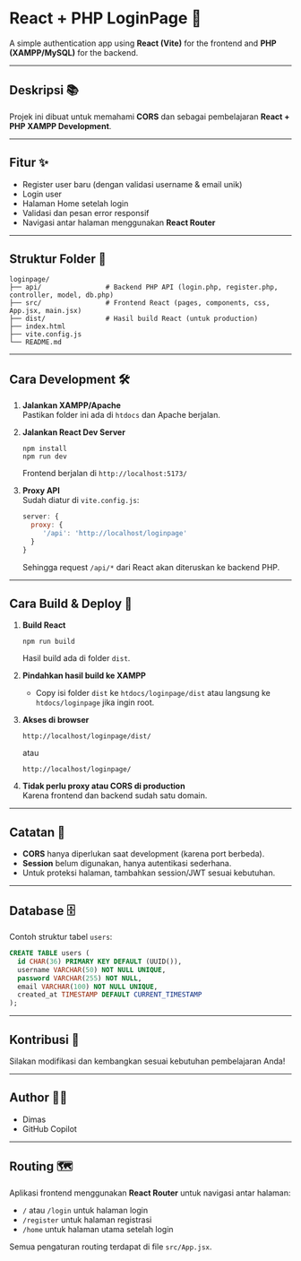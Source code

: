 # React + PHP LoginPage 🚀

A simple authentication app using **React (Vite)** for the frontend and **PHP (XAMPP/MySQL)** for the backend.

---

## Deskripsi 📚

Projek ini dibuat untuk memahami **CORS** dan sebagai pembelajaran **React + PHP XAMPP Development**.

---

## Fitur ✨

- Register user baru (dengan validasi username & email unik)
- Login user
- Halaman Home setelah login
- Validasi dan pesan error responsif
- Navigasi antar halaman menggunakan **React Router**

---

## Struktur Folder 📁

```
loginpage/
├── api/                # Backend PHP API (login.php, register.php, controller, model, db.php)
├── src/                # Frontend React (pages, components, css, App.jsx, main.jsx)
├── dist/               # Hasil build React (untuk production)
├── index.html
├── vite.config.js
└── README.md
```

---

## Cara Development 🛠️

1. **Jalankan XAMPP/Apache**  
    Pastikan folder ini ada di `htdocs` dan Apache berjalan.

2. **Jalankan React Dev Server**  
    ```
    npm install
    npm run dev
    ```
    Frontend berjalan di `http://localhost:5173/`

3. **Proxy API**  
    Sudah diatur di `vite.config.js`:
    ```js
    server: {
      proxy: {
         '/api': 'http://localhost/loginpage'
      }
    }
    ```
    Sehingga request `/api/*` dari React akan diteruskan ke backend PHP.

---

## Cara Build & Deploy 🚢

1. **Build React**
    ```
    npm run build
    ```
    Hasil build ada di folder `dist`.

2. **Pindahkan hasil build ke XAMPP**
    - Copy isi folder `dist` ke `htdocs/loginpage/dist` atau langsung ke `htdocs/loginpage` jika ingin root.

3. **Akses di browser**
    ```
    http://localhost/loginpage/dist/
    ```
    atau
    ```
    http://localhost/loginpage/
    ```

4. **Tidak perlu proxy atau CORS di production**  
    Karena frontend dan backend sudah satu domain.

---

## Catatan 📝

- **CORS** hanya diperlukan saat development (karena port berbeda).
- **Session** belum digunakan, hanya autentikasi sederhana.
- Untuk proteksi halaman, tambahkan session/JWT sesuai kebutuhan.

---

## Database 🗄️

Contoh struktur tabel `users`:

```sql
CREATE TABLE users (
  id CHAR(36) PRIMARY KEY DEFAULT (UUID()),
  username VARCHAR(50) NOT NULL UNIQUE,
  password VARCHAR(255) NOT NULL,
  email VARCHAR(100) NOT NULL UNIQUE,
  created_at TIMESTAMP DEFAULT CURRENT_TIMESTAMP
);
```

---

## Kontribusi 🤝

Silakan modifikasi dan kembangkan sesuai kebutuhan pembelajaran Anda!

---

## Author 👨‍💻

- Dimas
- GitHub Copilot

---

## Routing 🗺️

Aplikasi frontend menggunakan **React Router** untuk navigasi antar halaman:
- `/` atau `/login` untuk halaman login
- `/register` untuk halaman registrasi
- `/home` untuk halaman utama setelah login

Semua pengaturan routing terdapat di file `src/App.jsx`.

